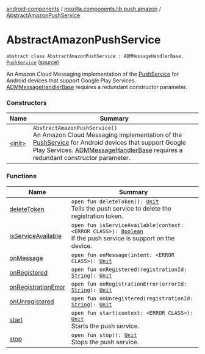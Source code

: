 [android-components](../../index.md) / [mozilla.components.lib.push.amazon](../index.md) / [AbstractAmazonPushService](./index.md)

# AbstractAmazonPushService

`abstract class AbstractAmazonPushService : ADMMessageHandlerBase, `[`PushService`](../../mozilla.components.concept.push/-push-service/index.md) [(source)](https://github.com/mozilla-mobile/android-components/blob/master/components/lib/push-amazon/src/main/java/mozilla/components/lib/push/amazon/AbstractAmazonPushService.kt#L25)

An Amazon Cloud Messaging implementation of the [PushService](../../mozilla.components.concept.push/-push-service/index.md) for Android devices that support Google Play Services.
[ADMMessageHandlerBase](#) requires a redundant constructor parameter.

### Constructors

| Name | Summary |
|---|---|
| [&lt;init&gt;](-init-.md) | `AbstractAmazonPushService()`<br>An Amazon Cloud Messaging implementation of the [PushService](../../mozilla.components.concept.push/-push-service/index.md) for Android devices that support Google Play Services. [ADMMessageHandlerBase](#) requires a redundant constructor parameter. |

### Functions

| Name | Summary |
|---|---|
| [deleteToken](delete-token.md) | `open fun deleteToken(): `[`Unit`](https://kotlinlang.org/api/latest/jvm/stdlib/kotlin/-unit/index.html)<br>Tells the push service to delete the registration token. |
| [isServiceAvailable](is-service-available.md) | `open fun isServiceAvailable(context: <ERROR CLASS>): `[`Boolean`](https://kotlinlang.org/api/latest/jvm/stdlib/kotlin/-boolean/index.html)<br>If the push service is support on the device. |
| [onMessage](on-message.md) | `open fun onMessage(intent: <ERROR CLASS>): `[`Unit`](https://kotlinlang.org/api/latest/jvm/stdlib/kotlin/-unit/index.html) |
| [onRegistered](on-registered.md) | `open fun onRegistered(registrationId: `[`String`](https://kotlinlang.org/api/latest/jvm/stdlib/kotlin/-string/index.html)`): `[`Unit`](https://kotlinlang.org/api/latest/jvm/stdlib/kotlin/-unit/index.html) |
| [onRegistrationError](on-registration-error.md) | `open fun onRegistrationError(errorId: `[`String`](https://kotlinlang.org/api/latest/jvm/stdlib/kotlin/-string/index.html)`): `[`Unit`](https://kotlinlang.org/api/latest/jvm/stdlib/kotlin/-unit/index.html) |
| [onUnregistered](on-unregistered.md) | `open fun onUnregistered(registrationId: `[`String`](https://kotlinlang.org/api/latest/jvm/stdlib/kotlin/-string/index.html)`): `[`Unit`](https://kotlinlang.org/api/latest/jvm/stdlib/kotlin/-unit/index.html) |
| [start](start.md) | `open fun start(context: <ERROR CLASS>): `[`Unit`](https://kotlinlang.org/api/latest/jvm/stdlib/kotlin/-unit/index.html)<br>Starts the push service. |
| [stop](stop.md) | `open fun stop(): `[`Unit`](https://kotlinlang.org/api/latest/jvm/stdlib/kotlin/-unit/index.html)<br>Stops the push service. |
